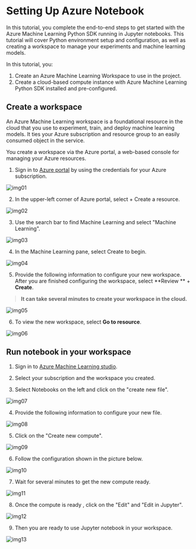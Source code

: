 # Setting Up Azure Notebook

In this tutorial, you complete the end-to-end steps to get started with the Azure Machine Learning Python SDK running in Jupyter notebooks. This tutorial will cover Python environment setup and configuration, as well as creating a workspace to manage your experiments and machine learning models.

In this tutorial, you:
1. Create an Azure Machine Learning Workspace to use in the project.
2. Create a cloud-based compute instance with Azure Machine Learning Python SDK installed and pre-configured.

## Create a workspace
An Azure Machine Learning workspace is a foundational resource in the cloud that you use to experiment, train, and deploy machine learning models. It ties your Azure subscription and resource group to an easily consumed object in the service.

You create a workspace via the Azure portal, a web-based console for managing your Azure resources.

1. Sign in to [Azure portal](https://portal.azure.com/#home) by using the credentials for your Azure subscription.

![img01](img/img01.png)

2. In the upper-left corner of Azure portal, select + Create a resource.

![img02](img/img02.png)

3. Use the search bar to find Machine Learning and select "Machine Learning".

![img03](img/img03.png)

4. In the Machine Learning pane, select Create to begin.

![img04](img/img04.png)

5. Provide the following information to configure your new workspace. After you are finished configuring the workspace, select **Review ** + **Create**.
> **It can take several minutes to create your workspace in the cloud.**

![img05](img/img05.png)

6. To view the new workspace, select **Go to resource**.

![img06](img/img06.png)


## Run notebook in your workspace

1. Sign in to [Azure Machine Learning studio](https://ml.azure.com/).

2. Select your subscription and the workspace you created.

3. Select Notebooks on the left and click on the "create new file".

![img07](img/img07.png)

4. Provide the following information to configure your new file.

![img08](img/img08.png)

5. Click on the "Create new compute".

![img09](img/img09.png)

6. Follow the configuration shown in the picture below.

![img10](img/img10.png)

7. Wait for several minutes to get the new compute ready.

![img11](img/img11.png)

8. Once the compute is ready , click on the "Edit" and "Edit in Jupyter".

![img12](img/img12.png)

9. Then you are ready to use Jupyter notebook in your workspace.

![img13](img/img13.png)